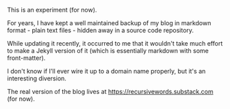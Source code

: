 This is an experiment (for now).

For years, I have kept a well maintained backup of my blog in markdown format - plain text files - hidden away in a source code repository.

While updating it recently, it occurred to me that it wouldn't take much effort to make a Jekyll version of it (which is essentially markdown with some front-matter).

I don't know if I'll ever wire it up to a domain name properly, but it's an interesting diversion.

The real version of the blog lives at https://recursivewords.substack.com (for now).